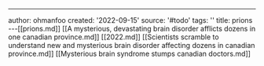 ---
author: ohmanfoo
created: '2022-09-15'
source: '#todo'
tags: ''
title: prions
---[[prions.md]]
[[A mysterious, devastating brain disorder afflicts dozens in one canadian province.md]]
[[2022.md]]
[[Scientists scramble to understand new and mysterious brain disorder affecting dozens in canadian province.md]]
[[Mysterious brain syndrome stumps canadian doctors.md]]
